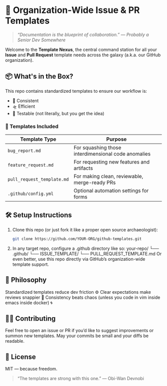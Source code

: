 # 🧠 Organization-Wide Issue & PR Templates

> _“Documentation is the blueprint of collaboration.” — Probably a Senior Dev Somewhere_

Welcome to the **Template Nexus**, the central command station for all your **Issue** and **Pull Request** template needs across the galaxy (a.k.a. our GitHub organization).

## 📦 What's in the Box?

This repo contains standardized templates to ensure our workflow is:
- 🤖 Consistent
- 🛸 Efficient
- 🧪 Testable (not literally, but you get the idea)

### 🧩 Templates Included

| Template Type | Purpose |
|---------------|---------|
| `bug_report.md` | For squashing those interdimensional code anomalies |
| `feature_request.md` | For requesting new features and artifacts |
| `pull_request_template.md` | For making clean, reviewable, merge-ready PRs |
| `.github/config.yml` | Optional automation settings for forms |

## 🛠 Setup Instructions

1. Clone this repo (or just fork it like a proper open source archaeologist):
   ```bash
   git clone https://github.com/YOUR-ORG/github-templates.git

2. In any target repo, configure a .github directory like so:
your-repo/
└── .github/
    └── ISSUE_TEMPLATE/
    └── PULL_REQUEST_TEMPLATE.md
Or even better, use this repo directly via GitHub’s organization-wide template support.

## 🧬 Philosophy

Standardized templates reduce dev friction ⚙️
Clear expectations make reviews snappier 🚀
Consistency beats chaos (unless you code in vim inside emacs inside docker) 🌀

## 🧙‍♂️ Contributing
Feel free to open an issue or PR if you’d like to suggest improvements or summon new templates. May your commits be small and your diffs be readable.

## 📜 License
MIT — because freedom.

> “The templates are strong with this one.”
— Obi-Wan Devnobi
